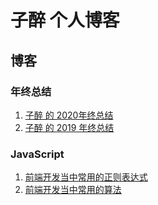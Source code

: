 # 子醉 个人博客


## 博客



### 年终总结

1. [子醉 的 2020年终总结](https://zizui.blog.csdn.net/article/details/111633105)
2. [子醉 的 2019 年终总结](https://zizui.blog.csdn.net/article/details/103788785)



### JavaScript



1. [前端开发当中常用的正则表达式](https://juejin.cn/post/6926809922713681928)
2. [前端开发当中常用的算法](https://juejin.cn/post/6926520814598619143)



